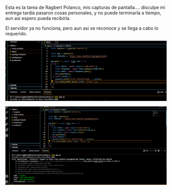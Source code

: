Esta es la tarea de Ragbert Polanco, mis capturas de pantalla.... disculpe mi entrega tardía pasaron cosas personales, y no puede terminarla a tiempo, aun asi espero pueda recibirla.

El servidor ya no funciona, pero aun asi se reconoce y se llega a cabo lo requerido.

![Imagenes de la tarea](servidorenfuncionamiento.PNG)

![Imagenes de la tarea](TareaTardia.PNG)